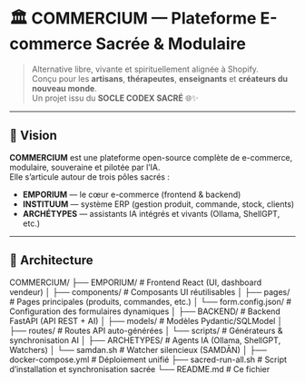 # 🏛️ COMMERCIUM — Plateforme E-commerce Sacrée & Modulaire

> Alternative libre, vivante et spirituellement alignée à Shopify.  
> Conçu pour les **artisans**, **thérapeutes**, **enseignants** et **créateurs du nouveau monde**.  
> Un projet issu du **SOCLE CODEX SACRÉ** 🌐✨

---

## 📐 Vision

**COMMERCIUM** est une plateforme open-source complète de e-commerce, modulaire, souveraine et pilotée par l’IA.  
Elle s’articule autour de trois pôles sacrés :

- **EMPORIUM** — le cœur e-commerce (frontend & backend)
- **INSTITUUM** — système ERP (gestion produit, commande, stock, clients)
- **ARCHÉTYPES** — assistants IA intégrés et vivants (Ollama, ShellGPT, etc.)

---

## 🧱 Architecture


COMMERCIUM/
├── EMPORIUM/                 # Frontend React (UI, dashboard vendeur)
│   ├── components/           # Composants UI réutilisables
│   ├── pages/                # Pages principales (produits, commandes, etc.)
│   └── form.config.json/     # Configuration des formulaires dynamiques
│
├── BACKEND/                  # Backend FastAPI (API REST + AI)
│   ├── models/               # Modèles Pydantic/SQLModel
│   ├── routes/               # Routes API auto-générées
│   └── scripts/              # Générateurs & synchronisation AI
│
├── ARCHETYPES/               # Agents IA (Ollama, ShellGPT, Watchers)
│   └── samdan.sh             # Watcher silencieux (SAMDĀN)
│
├── docker-compose.yml        # Déploiement unifié
├── sacred-run-all.sh         # Script d’installation et synchronisation sacrée
└── README.md                 # Ce fichier
